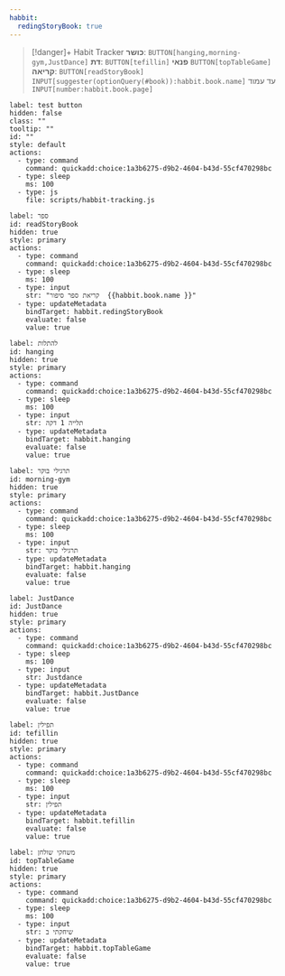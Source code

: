 ```yaml
---
habbit:
  redingStoryBook: true
---
```

> [!danger]+ Habit Tracker
> **כושר**: `BUTTON[hanging,morning-gym,JustDance]`
> **דת**: `BUTTON[tefillin]` 
> **פנאי** `BUTTON[topTableGame]` 
> **קריאה**:  `BUTTON[readStoryBook]` 
>  `INPUT[suggester(optionQuery(#book)):habbit.book.name]`  עד עמוד `INPUT[number:habbit.book.page]`

```meta-bind-button
label: test button
hidden: false
class: ""
tooltip: ""
id: ""
style: default
actions:
  - type: command
    command: quickadd:choice:1a3b6275-d9b2-4604-b43d-55cf470298bc
  - type: sleep
    ms: 100
  - type: js
    file: scripts/habbit-tracking.js

``` 

```meta-bind-button
label: ספר
id: readStoryBook
hidden: true
style: primary
actions:
  - type: command
    command: quickadd:choice:1a3b6275-d9b2-4604-b43d-55cf470298bc
  - type: sleep
    ms: 100
  - type: input
    str: "קריאת ספר סיפור  {{habbit.book.name }}"
  - type: updateMetadata
    bindTarget: habbit.redingStoryBook
    evaluate: false
    value: true
```

```meta-bind-button
label: להתלות
id: hanging
hidden: true
style: primary
actions:
  - type: command
    command: quickadd:choice:1a3b6275-d9b2-4604-b43d-55cf470298bc
  - type: sleep
    ms: 100
  - type: input
    str: תלייה 1 דקה
  - type: updateMetadata
    bindTarget: habbit.hanging
    evaluate: false
    value: true
```

```meta-bind-button
label: תרגילי בוקר
id: morning-gym
hidden: true
style: primary
actions:
  - type: command
    command: quickadd:choice:1a3b6275-d9b2-4604-b43d-55cf470298bc
  - type: sleep
    ms: 100
  - type: input
    str: תרגילי בוקר
  - type: updateMetadata
    bindTarget: habbit.hanging
    evaluate: false
    value: true
```

```meta-bind-button
label: JustDance
id: JustDance
hidden: true
style: primary
actions:
  - type: command
    command: quickadd:choice:1a3b6275-d9b2-4604-b43d-55cf470298bc
  - type: sleep
    ms: 100
  - type: input
    str: Justdance 
  - type: updateMetadata
    bindTarget: habbit.JustDance
    evaluate: false
    value: true
```


```meta-bind-button
label: תפילין
id: tefillin
hidden: true
style: primary
actions:
  - type: command
    command: quickadd:choice:1a3b6275-d9b2-4604-b43d-55cf470298bc
  - type: sleep
    ms: 100
  - type: input
    str: תפילין 
  - type: updateMetadata
    bindTarget: habbit.tefillin
    evaluate: false
    value: true
```


```meta-bind-button
label: משחקי שולחן
id: topTableGame
hidden: true
style: primary
actions:
  - type: command
    command: quickadd:choice:1a3b6275-d9b2-4604-b43d-55cf470298bc
  - type: sleep
    ms: 100
  - type: input
    str: שיחקתי ב 
  - type: updateMetadata
    bindTarget: habbit.topTableGame
    evaluate: false
    value: true
```